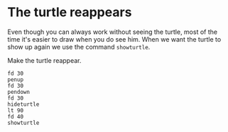 # The turtle reappears

Even though you can always work without seeing the turtle, most of the time it's easier to draw when you do see him. When we want the turtle to show up again we use the command `showturtle`.

Make the turtle reappear.

```result
fd 30
penup
fd 30
pendown
fd 30
hideturtle
lt 90 
fd 40
showturtle
```